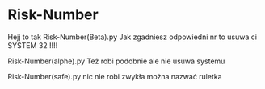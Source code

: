 # Risk-Number

Hejj to tak 
Risk-Number(Beta).py
Jak zgadniesz odpowiedni nr to usuwa ci SYSTEM 32 !!!! 

Risk-Number(alphe).py
Też robi podobnie ale nie usuwa systemu

Risk-Number(safe).py
nic nie robi zwykła można nazwać ruletka 
